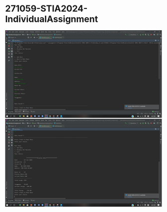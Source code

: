 # 271059-STIA2024-IndividualAssignment

![output](https://github.com/ngshenmeng2401/271059-STIA2024-IndividualAssignment/blob/master/Output/Output-1.png)
![output](https://github.com/ngshenmeng2401/271059-STIA2024-IndividualAssignment/blob/master/Output/Output-2.png)
